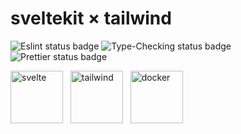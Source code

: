 # sveltekit × tailwind

![Eslint status badge](https://github.com/OLILHR/sveltekit-static-template/workflows/Linting/badge.svg)
![Type-Checking status badge](https://github.com/OLILHR/sveltekit-static-template/workflows/Type-Checking/badge.svg)
![Prettier status badge](https://github.com/OLILHR/sveltekit-static-template/workflows/Formatting/badge.svg)

<p align="left">
  <img src="https://skillicons.dev/icons?i=svelte" width="84" height="84" alt="svelte" title="svelte" /> &nbsp;
  <img src="https://skillicons.dev/icons?i=tailwind" width="84" height="84" alt="tailwind" title="tailwind" /> &nbsp;
  <img src="https://skillicons.dev/icons?i=docker" width="84" height="84" alt="docker" title="docker" />

</p>
